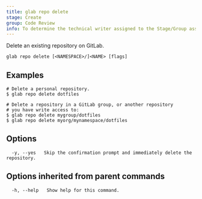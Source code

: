 ```yaml
---
title: glab repo delete
stage: Create
group: Code Review
info: To determine the technical writer assigned to the Stage/Group associated with this page, see https://about.gitlab.com/handbook/product/ux/technical-writing/#assignments
---
```


<!--
This documentation is auto generated by a script.
Please do not edit this file directly. Run `make gen-docs` instead.
-->

Delete an existing repository on GitLab.

```plaintext
glab repo delete [<NAMESPACE>/]<NAME> [flags]
```

## Examples

```console
# Delete a personal repository.
$ glab repo delete dotfiles

# Delete a repository in a GitLab group, or another repository
# you have write access to:
$ glab repo delete mygroup/dotfiles
$ glab repo delete myorg/mynamespace/dotfiles

```

## Options

```plaintext
  -y, --yes   Skip the confirmation prompt and immediately delete the repository.
```

## Options inherited from parent commands

```plaintext
  -h, --help   Show help for this command.
```
